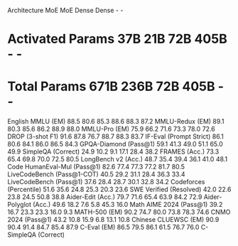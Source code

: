  Architecture	MoE	MoE	Dense	Dense	-	-
# Activated Params	37B	21B	72B	405B	-	-
# Total Params	671B	236B	72B	405B	-	-
English	MMLU (EM)	88.5	80.6	85.3	88.6	88.3	87.2
MMLU-Redux (EM)	89.1	80.3	85.6	86.2	88.9	88.0
MMLU-Pro (EM)	75.9	66.2	71.6	73.3	78.0	72.6
DROP (3-shot F1)	91.6	87.8	76.7	88.7	88.3	83.7
IF-Eval (Prompt Strict)	86.1	80.6	84.1	86.0	86.5	84.3
GPQA-Diamond (Pass@1)	59.1	41.3	49.0	51.1	65.0	49.9
SimpleQA (Correct)	24.9	10.2	9.1	17.1	28.4	38.2
FRAMES (Acc.)	73.3	65.4	69.8	70.0	72.5	80.5
LongBench v2 (Acc.)	48.7	35.4	39.4	36.1	41.0	48.1
Code	HumanEval-Mul (Pass@1)	82.6	77.4	77.3	77.2	81.7	80.5
LiveCodeBench (Pass@1-COT)	40.5	29.2	31.1	28.4	36.3	33.4
LiveCodeBench (Pass@1)	37.6	28.4	28.7	30.1	32.8	34.2
Codeforces (Percentile)	51.6	35.6	24.8	25.3	20.3	23.6
SWE Verified (Resolved)	42.0	22.6	23.8	24.5	50.8	38.8
Aider-Edit (Acc.)	79.7	71.6	65.4	63.9	84.2	72.9
Aider-Polyglot (Acc.)	49.6	18.2	7.6	5.8	45.3	16.0
Math	AIME 2024 (Pass@1)	39.2	16.7	23.3	23.3	16.0	9.3
MATH-500 (EM)	90.2	74.7	80.0	73.8	78.3	74.6
CNMO 2024 (Pass@1)	43.2	10.8	15.9	6.8	13.1	10.8
Chinese	CLUEWSC (EM)	90.9	90.4	91.4	84.7	85.4	87.9
C-Eval (EM)	86.5	79.5	86.1	61.5	76.7	76.0
C-SimpleQA (Correct)